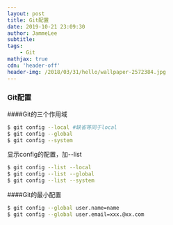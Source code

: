 ```yaml
---
layout: post
title: Git配置
date: 2019-10-21 23:09:30
author: JammeLee
subtitle: 
tags: 
	- Git
mathjax: true
cdn: 'header-off'
header-img: /2018/03/31/hello/wallpaper-2572384.jpg
---
```


### Git配置

####Git的三个作用域
```bash
$ git config --local #缺省等同于local
$ git config --global
$ git config --system
```
显示config的配置，加--list
```bash
$ git config --list --local
$ git config --list --global
$ git config --list --system
```
####Git的最小配置
```bash
$ git config --global user.name=name
$ git config --global user.email=xxx.@xx.com
```